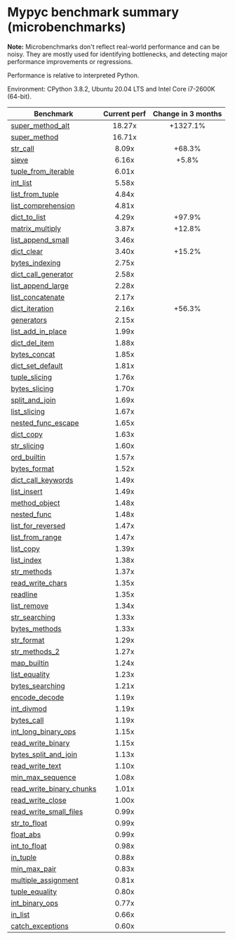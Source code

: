 # Mypyc benchmark summary (microbenchmarks)

**Note:** Microbenchmarks don't reflect real-world performance and can be noisy.
           They are mostly used for identifying bottlenecks, and detecting major performance
           improvements or regressions.

Performance is relative to interpreted Python.

Environment: CPython 3.8.2, Ubuntu 20.04 LTS and Intel Core i7-2600K (64-bit).

| Benchmark | Current perf | Change in 3 months |
| --- | :---: | :---: |
| [super_method_alt](benchmarks/super_method_alt.md) | 18.27x | +1327.1% |
| [super_method](benchmarks/super_method.md) | 16.71x |  |
| [str_call](benchmarks/str_call.md) | 8.09x | +68.3% |
| [sieve](benchmarks/sieve.md) | 6.16x | +5.8% |
| [tuple_from_iterable](benchmarks/tuple_from_iterable.md) | 6.01x |  |
| [int_list](benchmarks/int_list.md) | 5.58x |  |
| [list_from_tuple](benchmarks/list_from_tuple.md) | 4.84x |  |
| [list_comprehension](benchmarks/list_comprehension.md) | 4.81x |  |
| [dict_to_list](benchmarks/dict_to_list.md) | 4.29x | +97.9% |
| [matrix_multiply](benchmarks/matrix_multiply.md) | 3.87x | +12.8% |
| [list_append_small](benchmarks/list_append_small.md) | 3.46x |  |
| [dict_clear](benchmarks/dict_clear.md) | 3.40x | +15.2% |
| [bytes_indexing](benchmarks/bytes_indexing.md) | 2.75x |  |
| [dict_call_generator](benchmarks/dict_call_generator.md) | 2.58x |  |
| [list_append_large](benchmarks/list_append_large.md) | 2.28x |  |
| [list_concatenate](benchmarks/list_concatenate.md) | 2.17x |  |
| [dict_iteration](benchmarks/dict_iteration.md) | 2.16x | +56.3% |
| [generators](benchmarks/generators.md) | 2.15x |  |
| [list_add_in_place](benchmarks/list_add_in_place.md) | 1.99x |  |
| [dict_del_item](benchmarks/dict_del_item.md) | 1.88x |  |
| [bytes_concat](benchmarks/bytes_concat.md) | 1.85x |  |
| [dict_set_default](benchmarks/dict_set_default.md) | 1.81x |  |
| [tuple_slicing](benchmarks/tuple_slicing.md) | 1.76x |  |
| [bytes_slicing](benchmarks/bytes_slicing.md) | 1.70x |  |
| [split_and_join](benchmarks/split_and_join.md) | 1.69x |  |
| [list_slicing](benchmarks/list_slicing.md) | 1.67x |  |
| [nested_func_escape](benchmarks/nested_func_escape.md) | 1.65x |  |
| [dict_copy](benchmarks/dict_copy.md) | 1.63x |  |
| [str_slicing](benchmarks/str_slicing.md) | 1.60x |  |
| [ord_builtin](benchmarks/ord_builtin.md) | 1.57x |  |
| [bytes_format](benchmarks/bytes_format.md) | 1.52x |  |
| [dict_call_keywords](benchmarks/dict_call_keywords.md) | 1.49x |  |
| [list_insert](benchmarks/list_insert.md) | 1.49x |  |
| [method_object](benchmarks/method_object.md) | 1.48x |  |
| [nested_func](benchmarks/nested_func.md) | 1.48x |  |
| [list_for_reversed](benchmarks/list_for_reversed.md) | 1.47x |  |
| [list_from_range](benchmarks/list_from_range.md) | 1.47x |  |
| [list_copy](benchmarks/list_copy.md) | 1.39x |  |
| [list_index](benchmarks/list_index.md) | 1.38x |  |
| [str_methods](benchmarks/str_methods.md) | 1.37x |  |
| [read_write_chars](benchmarks/read_write_chars.md) | 1.35x |  |
| [readline](benchmarks/readline.md) | 1.35x |  |
| [list_remove](benchmarks/list_remove.md) | 1.34x |  |
| [str_searching](benchmarks/str_searching.md) | 1.33x |  |
| [bytes_methods](benchmarks/bytes_methods.md) | 1.33x |  |
| [str_format](benchmarks/str_format.md) | 1.29x |  |
| [str_methods_2](benchmarks/str_methods_2.md) | 1.27x |  |
| [map_builtin](benchmarks/map_builtin.md) | 1.24x |  |
| [list_equality](benchmarks/list_equality.md) | 1.23x |  |
| [bytes_searching](benchmarks/bytes_searching.md) | 1.21x |  |
| [encode_decode](benchmarks/encode_decode.md) | 1.19x |  |
| [int_divmod](benchmarks/int_divmod.md) | 1.19x |  |
| [bytes_call](benchmarks/bytes_call.md) | 1.19x |  |
| [int_long_binary_ops](benchmarks/int_long_binary_ops.md) | 1.15x |  |
| [read_write_binary](benchmarks/read_write_binary.md) | 1.15x |  |
| [bytes_split_and_join](benchmarks/bytes_split_and_join.md) | 1.13x |  |
| [read_write_text](benchmarks/read_write_text.md) | 1.10x |  |
| [min_max_sequence](benchmarks/min_max_sequence.md) | 1.08x |  |
| [read_write_binary_chunks](benchmarks/read_write_binary_chunks.md) | 1.01x |  |
| [read_write_close](benchmarks/read_write_close.md) | 1.00x |  |
| [read_write_small_files](benchmarks/read_write_small_files.md) | 0.99x |  |
| [str_to_float](benchmarks/str_to_float.md) | 0.99x |  |
| [float_abs](benchmarks/float_abs.md) | 0.99x |  |
| [int_to_float](benchmarks/int_to_float.md) | 0.98x |  |
| [in_tuple](benchmarks/in_tuple.md) | 0.88x |  |
| [min_max_pair](benchmarks/min_max_pair.md) | 0.83x |  |
| [multiple_assignment](benchmarks/multiple_assignment.md) | 0.81x |  |
| [tuple_equality](benchmarks/tuple_equality.md) | 0.80x |  |
| [int_binary_ops](benchmarks/int_binary_ops.md) | 0.77x |  |
| [in_list](benchmarks/in_list.md) | 0.66x |  |
| [catch_exceptions](benchmarks/catch_exceptions.md) | 0.60x |  |
